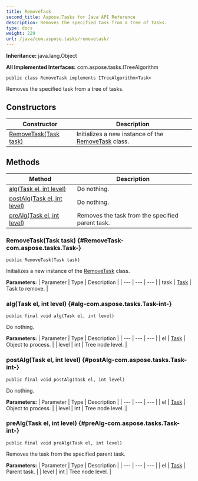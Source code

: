 ```yaml
---
title: RemoveTask
second_title: Aspose.Tasks for Java API Reference
description: Removes the specified task from a tree of tasks.
type: docs
weight: 229
url: /java/com.aspose.tasks/removetask/
---
```


**Inheritance:**
java.lang.Object

**All Implemented Interfaces:**
com.aspose.tasks.ITreeAlgorithm
```
public class RemoveTask implements ITreeAlgorithm<Task>
```

Removes the specified task from a tree of tasks.
## Constructors

| Constructor | Description |
| --- | --- |
| [RemoveTask(Task task)](#RemoveTask-com.aspose.tasks.Task-) | Initializes a new instance of the [RemoveTask](../../com.aspose.tasks/removetask) class. |
## Methods

| Method | Description |
| --- | --- |
| [alg(Task el, int level)](#alg-com.aspose.tasks.Task-int-) | Do nothing. |
| [postAlg(Task el, int level)](#postAlg-com.aspose.tasks.Task-int-) | Do nothing. |
| [preAlg(Task el, int level)](#preAlg-com.aspose.tasks.Task-int-) | Removes the task from the specified parent task. |
### RemoveTask(Task task) {#RemoveTask-com.aspose.tasks.Task-}
```
public RemoveTask(Task task)
```


Initializes a new instance of the [RemoveTask](../../com.aspose.tasks/removetask) class.

**Parameters:**
| Parameter | Type | Description |
| --- | --- | --- |
| task | [Task](../../com.aspose.tasks/task) | Task to remove. |

### alg(Task el, int level) {#alg-com.aspose.tasks.Task-int-}
```
public final void alg(Task el, int level)
```


Do nothing.

**Parameters:**
| Parameter | Type | Description |
| --- | --- | --- |
| el | [Task](../../com.aspose.tasks/task) | Object to process. |
| level | int | Tree node level. |

### postAlg(Task el, int level) {#postAlg-com.aspose.tasks.Task-int-}
```
public final void postAlg(Task el, int level)
```


Do nothing.

**Parameters:**
| Parameter | Type | Description |
| --- | --- | --- |
| el | [Task](../../com.aspose.tasks/task) | Object to process. |
| level | int | Tree node level. |

### preAlg(Task el, int level) {#preAlg-com.aspose.tasks.Task-int-}
```
public final void preAlg(Task el, int level)
```


Removes the task from the specified parent task.

**Parameters:**
| Parameter | Type | Description |
| --- | --- | --- |
| el | [Task](../../com.aspose.tasks/task) | Parent task. |
| level | int | Tree node level. |

